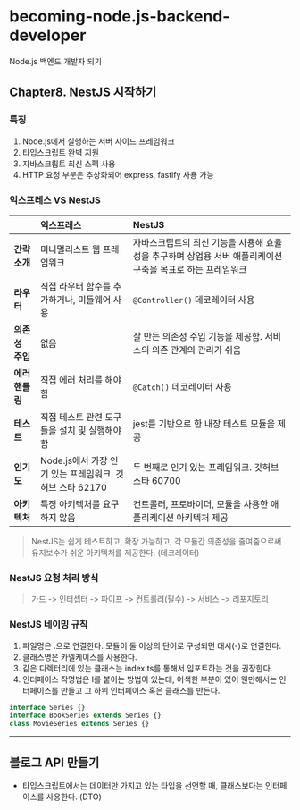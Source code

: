 # becoming-node.js-backend-developer
Node.js 백엔드 개발자 되기

## Chapter8. NestJS 시작하기

### 특징

1. Node.js에서 실행하는 서버 사이드 프레임워크
2. 타입스크립트 완벽 지원
3. 자바스크릡트 최신 스펙 사용
4. HTTP 요청 부분은 추상화되어 express, fastify 사용 가능

### 익스프레스 VS NestJS

| | 익스프레스 | NestJS |
| :--- | :--- | :--- |
| **간략 소개** | 미니멀리스트 웹 프레임워크 | 자바스크립트의 최신 기능을 사용해 효율성을 추구하며 상업용 서버 애플리케이션 구축을 목표로 하는 프레임워크 |
| **라우터** | 직접 라우터 함수를 추가하거나, 미들웨어 사용 | `@Controller()` 데코레이터 사용 |
| **의존성 주입** | 없음 | 잘 만든 의존성 주입 기능을 제공함. 서비스의 의존 관계의 관리가 쉬움 |
| **에러 핸들링** | 직접 에러 처리를 해야 함 | `@Catch()` 데코레이터 사용 |
| **테스트** | 직접 테스트 관련 도구들을 설치 및 실행해야 함 | jest를 기반으로 한 내장 테스트 모듈을 제공 |
| **인기도** | Node.js에서 가장 인기 있는 프레임워크. 깃허브 스타 62170 | 두 번째로 인기 있는 프레임워크. 깃허브 스타 60700 |
| **아키텍처** | 특정 아키텍처를 요구하지 않음 | 컨트롤러, 프로바이더, 모듈을 사용한 애플리케이션 아키텍처 제공 |

> NestJS는 쉽게 테스트하고, 확장 가능하고, 각 모듈간 의존성을 줄여줌으로써 유지보수가 쉬운 아키텍처를 제공한다. (데코레이터)

### NestJS 요청 처리 방식

> 가드 -> 인터셉터 -> 파이프 -> 컨트롤러(필수) -> 서비스 -> 리포지토리

### NestJS 네이밍 규칙

1. 파일명은 .으로 연결한다. 모듈이 둘 이상의 단어로 구성되면 대시(-)로 연결한다.
2. 클래스명은 카멜케이스를 사용한다.
3. 같은 디렉터리에 있는 클래스는 index.ts를 통해서 임포트하는 것을 권장한다.
4. 인터페이스 작명법은 I를 붙이는 방법이 있는데, 어색한 부분이 있어 웬만해서는 인터페이스를 만들고 그 하위 인터페이스 혹은 클래스를 만든다.

```ts
interface Series {}
interface BookSeries extends Series {}
class MovieSeries extends Series {}
```
---

## 블로그 API 만들기

- 타입스크립트에서는 데이터만 가지고 있는 타입을 선언할 때, 클래스보다는 인터페이스를 사용한다. (DTO)